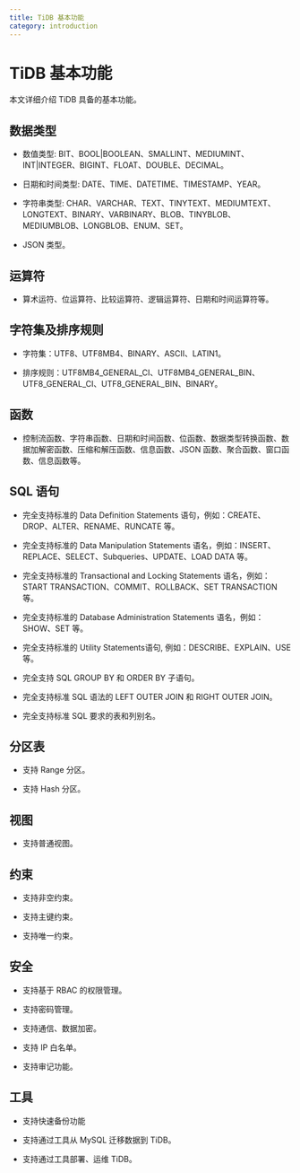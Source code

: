 ```yaml
---
title: TiDB 基本功能
category: introduction
---
```


# TiDB 基本功能

本文详细介绍 TiDB 具备的基本功能。

## 数据类型

- 数值类型: BIT、BOOL|BOOLEAN、SMALLINT、MEDIUMINT、INT|INTEGER、BIGINT、FLOAT、DOUBLE、DECIMAL。

- 日期和时间类型: DATE、TIME、DATETIME、TIMESTAMP、YEAR。

- 字符串类型: CHAR、VARCHAR、TEXT、TINYTEXT、MEDIUMTEXT、LONGTEXT、BINARY、VARBINARY、BLOB、TINYBLOB、MEDIUMBLOB、LONGBLOB、ENUM、SET。

- JSON 类型。

## 运算符

- 算术运符、位运算符、比较运算符、逻辑运算符、日期和时间运算符等。

## 字符集及排序规则 

- 字符集：UTF8、UTF8MB4、BINARY、ASCII、LATIN1。

- 排序规则：UTF8MB4_GENERAL_CI、UTF8MB4_GENERAL_BIN、UTF8_GENERAL_CI、UTF8_GENERAL_BIN、BINARY。

## 函数

- 控制流函数、字符串函数、日期和时间函数、位函数、数据类型转换函数、数据加解密函数、压缩和解压函数、信息函数、JSON 函数、聚合函数、窗口函数、信息函数等。

## SQL 语句

- 完全支持标准的 Data Definition Statements 语句，例如：CREATE、DROP、ALTER、RENAME、RUNCATE 等。

- 完全支持标准的 Data Manipulation Statements 语名，例如：INSERT、REPLACE、SELECT、Subqueries、UPDATE、LOAD DATA 等。

- 完全支持标准的 Transactional and Locking Statements 语名，例如：START TRANSACTION、COMMIT、ROLLBACK、SET TRANSACTION 等。

- 完全支持标准的 Database Administration Statements 语名，例如：SHOW、SET 等。

- 完全支持标准的 Utility Statements语句, 例如：DESCRIBE、EXPLAIN、USE 等。

- 完全支持 SQL GROUP BY 和 ORDER BY 子语句。

- 完全支持标准 SQL 语法的 LEFT OUTER JOIN 和 RIGHT OUTER JOIN。

- 完全支持标准 SQL 要求的表和列别名。

## 分区表

- 支持 Range 分区。

- 支持 Hash 分区。

## 视图

- 支持普通视图。

## 约束

- 支持非空约束。

- 支持主键约束。

- 支持唯一约束。

## 安全

- 支持基于 RBAC 的权限管理。

- 支持密码管理。

- 支持通信、数据加密。

- 支持 IP 白名单。

- 支持审记功能。

## 工具

- 支持快速备份功能

- 支持通过工具从 MySQL 迁移数据到 TiDB。

- 支持通过工具部署、运维 TiDB。
